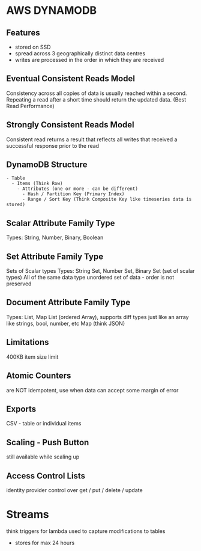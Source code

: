 # AWS DYNAMODB

## Features
- stored on SSD
- spread across 3 geographically distinct data centres
- writes are processed in the order in which they are received

## Eventual Consistent Reads Model
Consistency across all copies of data is usually reached within a second.
Repeating a read after a short time should return the updated data.
(Best Read Performance)

## Strongly Consistent Reads Model
Consistent read returns a result that reflects all writes that received a
successful response prior to the read

## DynamoDB Structure
```
- Table
  - Items (Think Row)
    - Attributes (one or more - can be different)
      - Hash / Partition Key (Primary Index)
      - Range / Sort Key (Think Composite Key like timeseries data is stored)
```

## Scalar Attribute Family Type
Types: String, Number, Binary, Boolean

## Set Attribute Family Type
Sets of Scalar types
Types: String Set, Number Set, Binary Set (set of scalar types)
All of the same data type
unordered set of data - order is not preserved

## Document Attribute Family Type
Types: List, Map
List (ordered Array), supports diff types just like an array like strings, bool, number, etc
Map (think JSON)

## Limitations
400KB item size limit

## Atomic Counters
are NOT idempotent, use when data can accept some margin of error

## Exports
CSV - table or individual items

## Scaling - Push Button
still available while scaling up

## Access Control Lists
identity provider control over get / put / delete / update

# Streams
think triggers for lambda
used to capture modifications to tables
- stores for max 24 hours


